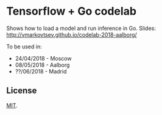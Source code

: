 Tensorflow + Go codelab
=======================

Shows how to load a model and run inference in Go.
Slides: http://vmarkovtsev.github.io/codelab-2018-aalborg/

To be used in:

* 24/04/2018 - Moscow
* 08/05/2018 - Aalborg
* ??/06/2018 - Madrid

## License
[MIT](LICENSE).
